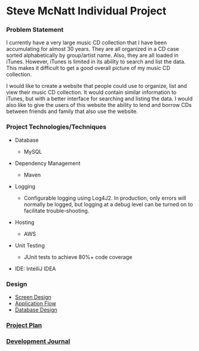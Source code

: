 # Steve McNatt Individual Project



### Problem Statement

I currently have a very large music CD collection that I have been accumulating for almost 30 years.  They are all organized 
in a CD case sorted alphabetically by group/artist name.  Also, they are all loaded in iTunes.  However, iTunes is limited
in its ability to search and list the data.  This makes it difficult to get a good overall picture of my music CD collection.

I would like to create a website that people could use to organize, list and view their music CD collection.  It would contain
similar information to iTunes, but with a better interface for searching and listing the data.  I would also
like to give the users of this website the ability to lend and borrow CDs between friends and family that also use the 
website.


### Project Technologies/Techniques 

* Database
  * MySQL
  
* Dependency Management
  * Maven
* Logging
  * Configurable logging using Log4J2. In production, only errors will normally be logged, but logging at a debug level can be turned on to facilitate trouble-shooting. 
* Hosting
  * AWS
* Unit Testing
  * JUnit tests to achieve 80%+ code coverage 
* IDE: IntelliJ IDEA


### Design

* [Screen Design](DesignDocuments/Screens.md)
* [Application Flow](DesignDocuments/applicationFlow.md)
* [Database Design](DesignDocuments/databaseDiagram.png)

### [Project Plan](ProjectPlan.md)

### [Development Journal](Journal.md)
